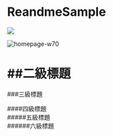 # ReandmeSample
[![](https://play.google.com/intl/en_us/badges/images/generic/en_badge_web_generic.png?hl=zh-tw)](https://play.google.com/store/apps/details?id=com.sean.green)

![homepage-w70](https://user-images.githubusercontent.com/77279829/123379682-0f7a2680-d5c1-11eb-9761-3fad81611e56.png)





##二級標題
====
###三級標題  

####四級標題  
#####五級標題  
######六級標題  
